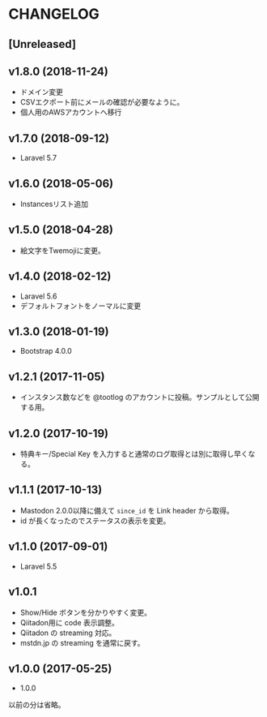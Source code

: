 # CHANGELOG

## [Unreleased]

## v1.8.0 (2018-11-24)
- ドメイン変更
- CSVエクポート前にメールの確認が必要なように。
- 個人用のAWSアカウントへ移行

## v1.7.0 (2018-09-12)
- Laravel 5.7

## v1.6.0 (2018-05-06)
- Instancesリスト追加

## v1.5.0 (2018-04-28)
- 絵文字をTwemojiに変更。

## v1.4.0 (2018-02-12)
- Laravel 5.6
- デフォルトフォントをノーマルに変更

## v1.3.0 (2018-01-19)
- Bootstrap 4.0.0

## v1.2.1 (2017-11-05)
- インスタンス数などを @tootlog のアカウントに投稿。サンプルとして公開する用。

## v1.2.0 (2017-10-19)
- 特典キー/Special Key を入力すると通常のログ取得とは別に取得し早くなる。

## v1.1.1 (2017-10-13)
- Mastodon 2.0.0以降に備えて `since_id` を Link header から取得。
- id が長くなったのでステータスの表示を変更。

## v1.1.0 (2017-09-01)
- Laravel 5.5

## v1.0.1
- Show/Hide ボタンを分かりやすく変更。
- Qiitadon用に code 表示調整。
- Qiitadon の streaming 対応。
- mstdn.jp の streaming を通常に戻す。

## v1.0.0 (2017-05-25)
- 1.0.0

以前の分は省略。
